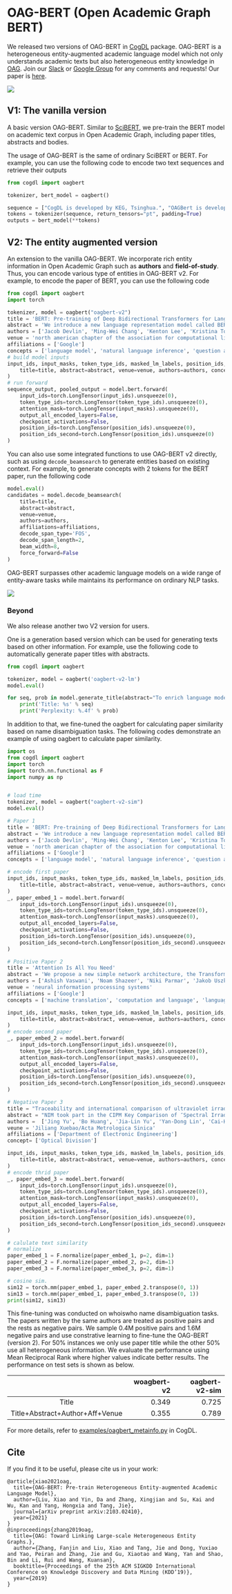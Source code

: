 # OAG-BERT (Open Academic Graph BERT)
We released two versions of OAG-BERT in [CogDL](https://github.com/THUDM/cogdl) package. OAG-BERT is a heterogeneous entity-augmented academic language model which not only understands academic texts but also heterogeneous entity knowledge in [OAG](https://www.microsoft.com/en-us/research/project/open-academic-graph/). Join our [Slack](https://join.slack.com/t/openacademicgraph/shared_invite/zt-n6joob6b-Pw3xQMKdZIrVs5WimE37dw) or [Google Group](https://groups.google.com/g/open-academic-graph) for any comments and requests! Our paper is [here](https://www.aminer.cn/pub/6040b47e91e011a0653f0762/oag-bert-pre-train-heterogeneous-entity-augmented-academic-language-model).

![](./img/framework.png)

## V1: The vanilla version
A basic version OAG-BERT. Similar to [SciBERT](https://github.com/allenai/scibert), we pre-train the BERT model on academic text corpus in Open Academic Graph, including paper titles, abstracts and bodies.

The usage of OAG-BERT is the same of ordinary SciBERT or BERT. For example, you can use the following code to encode two text sequences and retrieve their outputs
```python
from cogdl import oagbert

tokenizer, bert_model = oagbert()

sequence = ["CogDL is developed by KEG, Tsinghua.", "OAGBert is developed by KEG, Tsinghua."]
tokens = tokenizer(sequence, return_tensors="pt", padding=True)
outputs = bert_model(**tokens)
```

## V2: The entity augmented version
An extension to the vanilla OAG-BERT. We incorporate rich entity information in Open Academic Graph such as **authors** and **field-of-study**. Thus, you can encode various type of entities in OAG-BERT v2. For example, to encode the paper of BERT, you can use the following code
```python
from cogdl import oagbert
import torch

tokenizer, model = oagbert("oagbert-v2")
title = 'BERT: Pre-training of Deep Bidirectional Transformers for Language Understanding'
abstract = 'We introduce a new language representation model called BERT, which stands for Bidirectional Encoder Representations from Transformers. Unlike recent language representation...'
authors = ['Jacob Devlin', 'Ming-Wei Chang', 'Kenton Lee', 'Kristina Toutanova']
venue = 'north american chapter of the association for computational linguistics'
affiliations = ['Google']
concepts = ['language model', 'natural language inference', 'question answering']
# build model inputs
input_ids, input_masks, token_type_ids, masked_lm_labels, position_ids, position_ids_second, masked_positions, num_spans = model.build_inputs(
    title=title, abstract=abstract, venue=venue, authors=authors, concepts=concepts, affiliations=affiliations
)
# run forward
sequence_output, pooled_output = model.bert.forward(
    input_ids=torch.LongTensor(input_ids).unsqueeze(0),
    token_type_ids=torch.LongTensor(token_type_ids).unsqueeze(0),
    attention_mask=torch.LongTensor(input_masks).unsqueeze(0),
    output_all_encoded_layers=False,
    checkpoint_activations=False,
    position_ids=torch.LongTensor(position_ids).unsqueeze(0),
    position_ids_second=torch.LongTensor(position_ids).unsqueeze(0)
)
```
You can also use some integrated functions to use OAG-BERT v2 directly, such as using `decode_beamsearch` to generate entities based on existing context. For example, to generate concepts with 2 tokens for the BERT paper, run the following code
```python
model.eval()
candidates = model.decode_beamsearch(
    title=title,
    abstract=abstract,
    venue=venue,
    authors=authors,
    affiliations=affiliations,
    decode_span_type='FOS',
    decode_span_length=2,
    beam_width=8,
    force_forward=False
)
```

OAG-BERT surpasses other academic language models on a wide range of entity-aware tasks while maintains its performance on ordinary NLP tasks.

![](./img/example.png)

### Beyond

We also release another two V2 version for users.

One is a generation based version which can be used for generating texts based on other information. For example, use the following code to automatically generate paper titles with abstracts.
```python
from cogdl import oagbert

tokenizer, model = oagbert('oagbert-v2-lm')
model.eval()

for seq, prob in model.generate_title(abstract="To enrich language models with domain knowledge is crucial but difficult. Based on the world's largest public academic graph Open Academic Graph (OAG), we pre-train an academic language model, namely OAG-BERT, which integrates massive heterogeneous entities including paper, author, concept, venue, and affiliation. To better endow OAG-BERT with the ability to capture entity information, we develop novel pre-training strategies including heterogeneous entity type embedding, entity-aware 2D positional encoding, and span-aware entity masking. For zero-shot inference, we design a special decoding strategy to allow OAG-BERT to generate entity names from scratch. We evaluate the OAG-BERT on various downstream academic tasks, including NLP benchmarks, zero-shot entity inference, heterogeneous graph link prediction, and author name disambiguation. Results demonstrate the effectiveness of the proposed pre-training approach to both comprehending academic texts and modeling knowledge from heterogeneous entities. OAG-BERT has been deployed to multiple real-world applications, such as reviewer recommendations for NSFC (National Nature Science Foundation of China) and paper tagging in the AMiner system. It is also available to the public through the CogDL package."):
    print('Title: %s' % seq)
    print('Perplexity: %.4f' % prob)
```

In addition to that, we fine-tuned the oagbert for calculating paper similarity based on name disambiguation tasks. The following codes demonstrate an example of using oagbert to calculate paper similarity.
```python
import os
from cogdl import oagbert
import torch
import torch.nn.functional as F
import numpy as np


# load time
tokenizer, model = oagbert("oagbert-v2-sim")
model.eval()

# Paper 1
title = 'BERT: Pre-training of Deep Bidirectional Transformers for Language Understanding'
abstract = 'We introduce a new language representation model called BERT, which stands for Bidirectional Encoder Representations from Transformers. Unlike recent language representation...'
authors = ['Jacob Devlin', 'Ming-Wei Chang', 'Kenton Lee', 'Kristina Toutanova']
venue = 'north american chapter of the association for computational linguistics'
affiliations = ['Google']
concepts = ['language model', 'natural language inference', 'question answering']

# encode first paper
input_ids, input_masks, token_type_ids, masked_lm_labels, position_ids, position_ids_second, masked_positions, num_spans = model.build_inputs(
    title=title, abstract=abstract, venue=venue, authors=authors, concepts=concepts, affiliations=affiliations
)
_, paper_embed_1 = model.bert.forward(
    input_ids=torch.LongTensor(input_ids).unsqueeze(0),
    token_type_ids=torch.LongTensor(token_type_ids).unsqueeze(0),
    attention_mask=torch.LongTensor(input_masks).unsqueeze(0),
    output_all_encoded_layers=False,
    checkpoint_activations=False,
    position_ids=torch.LongTensor(position_ids).unsqueeze(0),
    position_ids_second=torch.LongTensor(position_ids_second).unsqueeze(0)
)

# Positive Paper 2
title = 'Attention Is All You Need'
abstract = 'We propose a new simple network architecture, the Transformer, based solely on attention mechanisms, dispensing with recurrence and convolutions entirely...'
authors = ['Ashish Vaswani', 'Noam Shazeer', 'Niki Parmar', 'Jakob Uszkoreit']
venue = 'neural information processing systems'
affiliations = ['Google']
concepts = ['machine translation', 'computation and language', 'language model']

input_ids, input_masks, token_type_ids, masked_lm_labels, position_ids, position_ids_second, masked_positions, num_spans = model.build_inputs(
    title=title, abstract=abstract, venue=venue, authors=authors, concepts=concepts, affiliations=affiliations
)
# encode second paper
_, paper_embed_2 = model.bert.forward(
    input_ids=torch.LongTensor(input_ids).unsqueeze(0),
    token_type_ids=torch.LongTensor(token_type_ids).unsqueeze(0),
    attention_mask=torch.LongTensor(input_masks).unsqueeze(0),
    output_all_encoded_layers=False,
    checkpoint_activations=False,
    position_ids=torch.LongTensor(position_ids).unsqueeze(0),
    position_ids_second=torch.LongTensor(position_ids_second).unsqueeze(0)
)

# Negative Paper 3
title = "Traceability and international comparison of ultraviolet irradiance"
abstract = "NIM took part in the CIPM Key Comparison of ″Spectral Irradiance 250 to 2500 nm″. In UV and NIR wavelength, the international comparison results showed that the consistency between Chinese value and the international reference one"
authors =  ['Jing Yu', 'Bo Huang', 'Jia-Lin Yu', 'Yan-Dong Lin', 'Cai-Hong Dai']
veune = 'Jiliang Xuebao/Acta Metrologica Sinica'
affiliations = ['Department of Electronic Engineering']
concept= ['Optical Division']

input_ids, input_masks, token_type_ids, masked_lm_labels, position_ids, position_ids_second, masked_positions, num_spans = model.build_inputs(
    title=title, abstract=abstract, venue=venue, authors=authors, concepts=concepts, affiliations=affiliations
)
# encode thrid paper
_, paper_embed_3 = model.bert.forward(
    input_ids=torch.LongTensor(input_ids).unsqueeze(0),
    token_type_ids=torch.LongTensor(token_type_ids).unsqueeze(0),
    attention_mask=torch.LongTensor(input_masks).unsqueeze(0),
    output_all_encoded_layers=False,
    checkpoint_activations=False,
    position_ids=torch.LongTensor(position_ids).unsqueeze(0),
    position_ids_second=torch.LongTensor(position_ids_second).unsqueeze(0)
)

# calulate text similarity
# normalize
paper_embed_1 = F.normalize(paper_embed_1, p=2, dim=1)
paper_embed_2 = F.normalize(paper_embed_2, p=2, dim=1)
paper_embed_3 = F.normalize(paper_embed_3, p=2, dim=1)

# cosine sim.
sim12 = torch.mm(paper_embed_1, paper_embed_2.transpose(0, 1))
sim13 = torch.mm(paper_embed_1, paper_embed_3.transpose(0, 1))
print(sim12, sim13)
```

This fine-tuning was conducted on whoiswho name disambiguation tasks. The papers written by the same authors are treated as positive pairs and the rests as negative pairs. We sample 0.4M positive pairs and 1.6M negative pairs and use constrative learning to fine-tune the OAG-BERT (version 2). For 50% instances we only use paper title while the other 50% use all heterogeneous information. We evaluate the performance using Mean Reciprocal Rank where higher values indicate better results. The performance on test sets is shown as below.

|                                 | woagbert-v2 | oagbert-v2-sim |
|:-------------------------------:|------------:|---------------:|
|              Title              |       0.349 |          0.725 |
| Title+Abstract+Author+Aff+Venue |       0.355 |          0.789 |

For more details, refer to [examples/oagbert_metainfo.py](https://github.com/THUDM/cogdl/blob/master/examples/oagbert_metainfo.py) in CogDL.

## Cite
If you find it to be useful, please cite us in your work:
```
@article{xiao2021oag,
  title={OAG-BERT: Pre-train Heterogeneous Entity-augmented Academic Language Model},
  author={Liu, Xiao and Yin, Da and Zhang, Xingjian and Su, Kai and Wu, Kan and Yang, Hongxia and Tang, Jie},
  journal={arXiv preprint arXiv:2103.02410},
  year={2021}
}
@inproceedings{zhang2019oag,
  title={OAG: Toward Linking Large-scale Heterogeneous Entity Graphs.},
  author={Zhang, Fanjin and Liu, Xiao and Tang, Jie and Dong, Yuxiao and Yao, Peiran and Zhang, Jie and Gu, Xiaotao and Wang, Yan and Shao, Bin and Li, Rui and Wang, Kuansan},
  booktitle={Proceedings of the 25th ACM SIGKDD International Conference on Knowledge Discovery and Data Mining (KDD’19)},
  year={2019}
}
```
